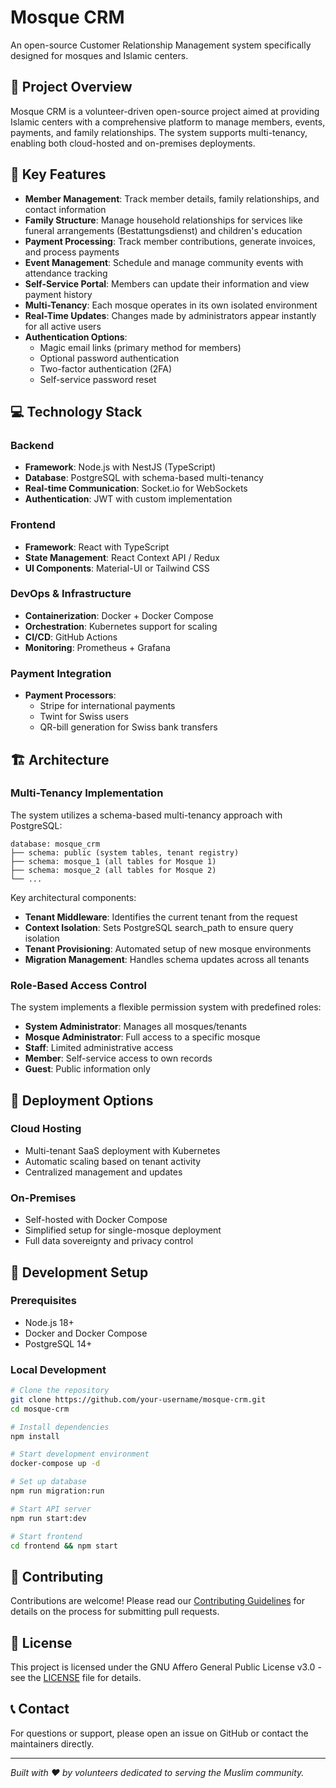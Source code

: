 # Mosque CRM

An open-source Customer Relationship Management system specifically designed for mosques and Islamic centers.

## 🌟 Project Overview

Mosque CRM is a volunteer-driven open-source project aimed at providing Islamic centers with a comprehensive platform to manage members, events, payments, and family relationships. The system supports multi-tenancy, enabling both cloud-hosted and on-premises deployments.

## 🚀 Key Features

- **Member Management**: Track member details, family relationships, and contact information
- **Family Structure**: Manage household relationships for services like funeral arrangements (Bestattungsdienst) and children's education
- **Payment Processing**: Track member contributions, generate invoices, and process payments
- **Event Management**: Schedule and manage community events with attendance tracking
- **Self-Service Portal**: Members can update their information and view payment history
- **Multi-Tenancy**: Each mosque operates in its own isolated environment
- **Real-Time Updates**: Changes made by administrators appear instantly for all active users
- **Authentication Options**:
  - Magic email links (primary method for members)
  - Optional password authentication
  - Two-factor authentication (2FA)
  - Self-service password reset

## 💻 Technology Stack

### Backend
- **Framework**: Node.js with NestJS (TypeScript)
- **Database**: PostgreSQL with schema-based multi-tenancy
- **Real-time Communication**: Socket.io for WebSockets
- **Authentication**: JWT with custom implementation

### Frontend
- **Framework**: React with TypeScript
- **State Management**: React Context API / Redux
- **UI Components**: Material-UI or Tailwind CSS

### DevOps & Infrastructure
- **Containerization**: Docker + Docker Compose
- **Orchestration**: Kubernetes support for scaling
- **CI/CD**: GitHub Actions
- **Monitoring**: Prometheus + Grafana

### Payment Integration
- **Payment Processors**:
  - Stripe for international payments
  - Twint for Swiss users
  - QR-bill generation for Swiss bank transfers

## 🏗️ Architecture

### Multi-Tenancy Implementation

The system utilizes a schema-based multi-tenancy approach with PostgreSQL:

```
database: mosque_crm
├── schema: public (system tables, tenant registry)
├── schema: mosque_1 (all tables for Mosque 1)
├── schema: mosque_2 (all tables for Mosque 2)
└── ...
```

Key architectural components:
- **Tenant Middleware**: Identifies the current tenant from the request
- **Context Isolation**: Sets PostgreSQL search_path to ensure query isolation
- **Tenant Provisioning**: Automated setup of new mosque environments
- **Migration Management**: Handles schema updates across all tenants

### Role-Based Access Control

The system implements a flexible permission system with predefined roles:
- **System Administrator**: Manages all mosques/tenants
- **Mosque Administrator**: Full access to a specific mosque
- **Staff**: Limited administrative access
- **Member**: Self-service access to own records
- **Guest**: Public information only

## 🚢 Deployment Options

### Cloud Hosting
- Multi-tenant SaaS deployment with Kubernetes
- Automatic scaling based on tenant activity
- Centralized management and updates

### On-Premises
- Self-hosted with Docker Compose
- Simplified setup for single-mosque deployment
- Full data sovereignty and privacy control

## 🔧 Development Setup

### Prerequisites
- Node.js 18+
- Docker and Docker Compose
- PostgreSQL 14+

### Local Development
```bash
# Clone the repository
git clone https://github.com/your-username/mosque-crm.git
cd mosque-crm

# Install dependencies
npm install

# Start development environment
docker-compose up -d

# Set up database
npm run migration:run

# Start API server
npm run start:dev

# Start frontend
cd frontend && npm start
```

## 🤝 Contributing

Contributions are welcome! Please read our [Contributing Guidelines](CONTRIBUTING.md) for details on the process for submitting pull requests.

## 📄 License

This project is licensed under the GNU Affero General Public License v3.0 - see the [LICENSE](LICENSE) file for details.

## 📞 Contact

For questions or support, please open an issue on GitHub or contact the maintainers directly.

---

*Built with ❤️ by volunteers dedicated to serving the Muslim community.*
